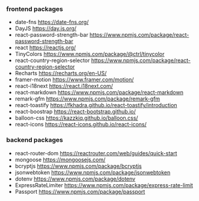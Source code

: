 ### frontend packages
* date-fns https://date-fns.org/
* DayJS https://day.js.org/
* react-password-strength-bar https://www.npmjs.com/package/react-password-strength-bar
* react https://reactjs.org/
* TinyColors https://www.npmjs.com/package/@ctrl/tinycolor
* react-country-region-selector https://www.npmjs.com/package/react-country-region-selector
* Recharts https://recharts.org/en-US/
* framer-motion https://www.framer.com/motion/
* react-i18next https://react.i18next.com/
* react-markdown https://www.npmjs.com/package/react-markdown
* remark-gfm https://www.npmjs.com/package/remark-gfm
* react-toastify https://fkhadra.github.io/react-toastify/introduction
* react-boostrap https://react-bootstrap.github.io/
* balloon-css https://kazzkiq.github.io/balloon.css/
* react-icons https://react-icons.github.io/react-icons/

### backend packages
* react-router-dom https://reactrouter.com/web/guides/quick-start
* mongoose https://mongoosejs.com/
* bcryptjs https://www.npmjs.com/package/bcryptjs
* jsonwebtoken https://www.npmjs.com/package/jsonwebtoken
* dotenv https://www.npmjs.com/package/dotenv
* ExpressRateLimiter https://www.npmjs.com/package/express-rate-limit
* Passport https://www.npmjs.com/package/passport
